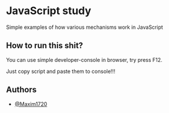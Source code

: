 
# JavaScript study

Simple examples of how various mechanisms work in JavaScript

## How to run this shit?

You can use simple developer-console in browser, try press F12.

Just copy script and paste them to console!!! 


## Authors

- [@Maxim1720](https://github.com/Maxim1720)

